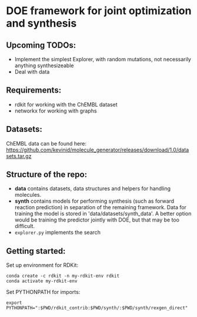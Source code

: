 # DOE framework for joint optimization and synthesis

## Upcoming TODOs:
* Implement the simplest Explorer, with random mutations, not necessarily anything synthesizeable
* Deal with data

## Requirements:

* rdkit for working with the ChEMBL dataset
* networkx for working with graphs

## Datasets:

ChEMBL data can be found here: https://github.com/kevinid/molecule_generator/releases/download/1.0/datasets.tar.gz

## Structure of the repo:

* **data** contains datasets, data structures and helpers for handling molecules.
* **synth** contains models for performing synthesis (such as forward reaction prediction) in separation of the remaining framework. Data for training the model is stored in 'data/datasets/synth_data'. A better option would be training the predictor jointly with DOE, but that may be too difficult.
* `explorer.py` implements the search

## Getting started:

Set up environment for RDKit:

```
conda create -c rdkit -n my-rdkit-env rdkit
conda activate my-rdkit-env
```

Set PYTHONPATH for imports:

```
export PYTHONPATH=":$PWD/rdkit_contrib:$PWD/synth/:$PWD/synth/rexgen_direct"
```

